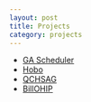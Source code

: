 ```yaml
---
layout: post
title: Projects
category: projects
---
```

- [GA Scheduler](https://crates.io/crates/ga-scheduler)
- [Hobo](https://web.archive.org/web/20190913010015/hobocentral.net/)
- [QCHSAG](https://qchsag.ca)
- [BillOHIP](https://billohip.ca)
